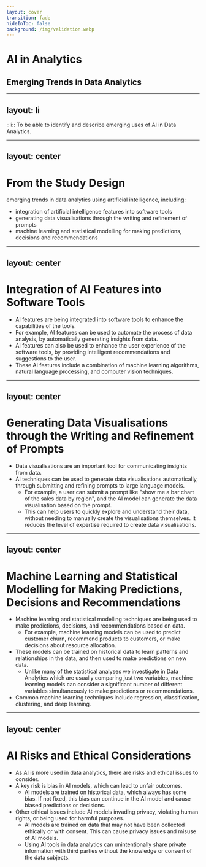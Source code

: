 ```yaml
---
layout: cover
transition: fade
hideInToc: false
background: /img/validation.webp
---
```


# AI in Analytics

## Emerging Trends in Data Analytics

---
layout: li
---

::li::
To be able to identify and describe emerging uses of AI in Data Analytics.

---
layout: center
---

# From the Study Design

emerging trends in data analytics using artificial intelligence, including:

- integration of artificial intelligence features into software tools
- generating data visualisations through the writing and refinement of prompts
- machine learning and statistical modelling for making predictions, decisions and recommendations

---
layout: center
---

# Integration of AI Features into Software Tools

- AI features are being integrated into software tools to enhance the capabilities of the tools.
- For example, AI features can be used to automate the process of data analysis, by automatically generating insights from data.
- AI features can also be used to enhance the user experience of the software tools, by providing intelligent recommendations and suggestions to the user.
- These AI features include a combination of machine learning algorithms, natural language processing, and computer vision techniques.

---
layout: center
---

# Generating Data Visualisations through the Writing and Refinement of Prompts

- Data visualisations are an important tool for communicating insights from data.
- AI techniques can be used to generate data visualisations automatically, through submitting and refining prompts to large language models. 
    - For example, a user can submit a prompt like "show me a bar chart of the sales data by region", and the AI model can generate the data visualisation based on the prompt.
    - This can help users to quickly explore and understand their data, without needing to manually create the visualisations themselves. It reduces the level of expertise required to create data visualisations.

---
layout: center
---

# Machine Learning and Statistical Modelling for Making Predictions, Decisions and Recommendations

- Machine learning and statistical modelling techniques are being used to make predictions, decisions, and recommendations based on data.
    - For example, machine learning models can be used to predict customer churn, recommend products to customers, or make decisions about resource allocation.
- These models can be trained on historical data to learn patterns and relationships in the data, and then used to make predictions on new data. 
    - Unlike many of the statistical analyses we investigate in Data Analytics which are usually comparing just two variables, machine learning models can consider a significant number of different variables simultaneously to make predictions or recommendations.
- Common machine learning techniques include regression, classification, clustering, and deep learning.

---
layout: center
---

# AI Risks and Ethical Considerations

- As AI is more used in data analytics, there are risks and ethical issues to consider.
- A key risk is bias in AI models, which can lead to unfair outcomes.
    - AI models are trained on historical data, which always has some bias. If not fixed, this bias can continue in the AI model and cause biased predictions or decisions.
- Other ethical issues include AI models invading privacy, violating human rights, or being used for harmful purposes.
    - AI models are trained on data that may not have been collected ethically or with consent. This can cause privacy issues and misuse of AI models.
    - Using AI tools in data analytics can unintentionally share private information with third parties without the knowledge or consent of the data subjects.
    